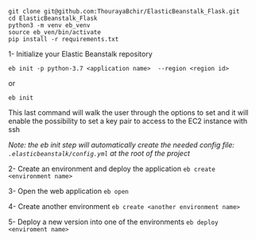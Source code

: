 ```
git clone git@github.com:ThourayaBchir/ElasticBeanstalk_Flask.git
cd ElasticBeanstalk_Flask
python3 -m venv eb_venv
source eb_ven/bin/activate
pip install -r requirements.txt

```
1- Initialize your Elastic Beanstalk repository

`eb init -p python-3.7 <application name>  --region <region id>`

or 

`eb init`  

This last command will walk the user through the options to set and it will enable the possibility to set a key pair to access to the EC2 instance with ssh

_Note: the eb init step will automatically create the needed config file: `.elasticbeanstalk/config.yml` at the root of the project_

2- Create an environment and deploy the application
`eb create <environment name>`


3- Open the web application
`eb open`

4- Create another environment
`eb create <another environment name>`


5- Deploy a new version into one of the environments 
`eb deploy <enviroment name>`
